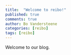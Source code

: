 ```yaml
---
title:  "Welcome to reibo!"
published: true
comments: true
author: Bo Vandersteene
categories: [reibo]
tags: [reibo]
---
```

Welcome to our blog.
